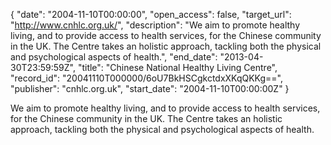{
  "date": "2004-11-10T00:00:00", 
  "open_access": false, 
  "target_url": "http://www.cnhlc.org.uk/", 
  "description": "We aim to promote healthy living, and to provide access to health services, for the Chinese community in the UK. The Centre takes an holistic approach, tackling both the physical and psychological aspects of health.", 
  "end_date": "2013-04-30T23:59:59Z", 
  "title": "Chinese National Healthy Living Centre", 
  "record_id": "20041110T000000/6oU7BkHSCgkctdxXKqQKKg==", 
  "publisher": "cnhlc.org.uk", 
  "start_date": "2004-11-10T00:00:00Z"
}

We aim to promote healthy living, and to provide access to health services, for the Chinese community in the UK. The Centre takes an holistic approach, tackling both the physical and psychological aspects of health.